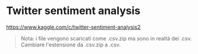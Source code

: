 # Twitter sentiment analysis

https://www.kaggle.com/c/twitter-sentiment-analysis2

> Nota: i file vengono scaricati come .csv.zip ma sono in realtà dei .csv. Cambiare l'estensione da .csv.zip a .csv.
